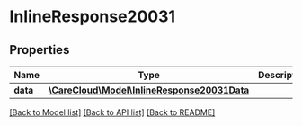 # InlineResponse20031

## Properties
Name | Type | Description | Notes
------------ | ------------- | ------------- | -------------
**data** | [**\CareCloud\Model\InlineResponse20031Data**](InlineResponse20031Data.md) |  | [optional] 

[[Back to Model list]](../../README.md#documentation-for-models) [[Back to API list]](../../README.md#documentation-for-api-endpoints) [[Back to README]](../../README.md)

